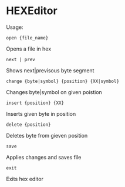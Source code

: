 # HEXEditor
Usage:
```
open {file_name}
```
Opens a file in hex

```
next | prev
```
Shows next|previsous byte segment

```
change {byte|symbol} {position} {XX|symbol}
```
Changes byte|symbol on given poistion

```
insert {position} {XX}
```
Inserts given byte in position

```
delete {position}
```
Deletes byte from gieven position

```
save
```
Applies changes and saves file

```
exit
```
Exits hex editor
